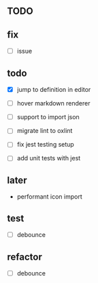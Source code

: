 ## TODO

## fix

-[ ] issue

## todo

- [x] jump to definition in editor
- [ ] hover markdown renderer

- [ ] support to import json

- [ ] migrate lint to oxlint

- [ ] fix jest testing setup
- [ ] add unit tests with jest

## later

- performant icon import

## test

-[ ] debounce

## refactor

-[ ] debounce

